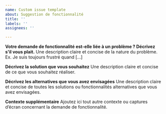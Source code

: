 ```yaml
---
name: Custom issue template
about: Suggestion de fonctionnalité
title: ''
labels: ''
assignees: ''

---
```


**Votre demande de fonctionnalité est-elle liée à un problème ? Décrivez s'il vous plait.**
Une description claire et concise de la nature du problème. Ex. Je suis toujours frustré quand [...]

**Décrivez la solution que vous souhaitez**
Une description claire et concise de ce que vous souhaitez réaliser.

**Décrivez les alternatives que vous avez envisagées**
Une description claire et concise de toutes les solutions ou fonctionnalités alternatives que vous avez envisagées.

**Contexte supplémentaire**
Ajoutez ici tout autre contexte ou captures d’écran concernant la demande de fonctionnalité.
